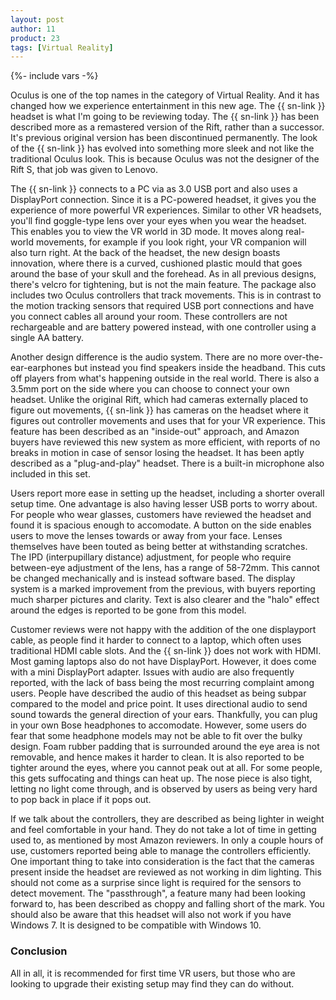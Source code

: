 ```yaml
---
layout: post
author: 11
product: 23
tags: [Virtual Reality]
---
```


{%- include vars -%}

Oculus is one of the top names in the category of  Virtual Reality. And it has changed how we experience entertainment in this new age. The {{ sn-link }} headset is what I'm going to be reviewing today. The {{ sn-link }} has been described more as a remastered version of the Rift, rather than a successor. It's previous original version has been discontinued permanently.  The look of the {{ sn-link }} has evolved into something more sleek and not like the traditional Oculus look. This is because Oculus was not the designer of the Rift S, that job was given to Lenovo.

The {{ sn-link }} connects to a PC via as 3.0 USB port and also uses a DisplayPort connection. Since it is a PC-powered headset, it gives you the experience of more powerful VR experiences. Similar to other VR headsets, you'll find goggle-type lens over your eyes when you wear the headset. This enables you to view the VR world in 3D mode. It moves along real-world movements, for example if you look right, your VR companion will also turn right. At the back of the headset, the new design boasts innovation, where there is a curved, cushioned plastic mould that goes around the base of your skull and the forehead. As in all previous designs, there's velcro for tightening, but is not the main feature. The package also includes two Oculus controllers that track movements. This is in contrast to the motion tracking sensors that required USB port connections and have you connect cables all around your room. These controllers are not rechargeable and are battery powered instead, with one controller using a single AA battery.

Another design difference is the audio system. There are no more over-the-ear-earphones but instead you find speakers inside the headband. This cuts off players from what's happening outside in the real world. There is also a 3.5mm port on the side where you can choose to connect your own headset. Unlike the original Rift, which had cameras externally placed to figure out movements, {{ sn-link }} has cameras on the headset where it figures out controller movements and uses that for your VR experience. This feature has been described as an "inside-out" approach, and Amazon buyers have reviewed this new system as more efficient, with reports of no breaks in motion in case of sensor losing the headset. It has been aptly described as a "plug-and-play" headset. There is a built-in microphone also included in this set.

Users report more ease in setting up the headset, including a shorter overall setup time. One advantage is also having lesser USB ports to worry about. For people who wear glasses, customers have reviewed the headset and found it is spacious enough to accomodate. A button on the side enables users to move the lenses towards or away from your face. Lenses themselves have been touted as being better at withstanding scratches. The IPD (interpupillary distance) adjustment, for people who require between-eye adjustment of the lens, has a range of 58-72mm. This cannot be changed mechanically and is instead software based. The display system is a marked improvement from the previous, with buyers reporting much sharper pictures and clarity. Text is also clearer and the "halo" effect around the edges is reported to be gone from this model.

Customer reviews were not happy with the addition of the one displayport cable, as people find it harder to connect to a laptop, which often uses traditional HDMI cable slots. And the {{ sn-link }} does not work with HDMI. Most gaming laptops also do not have DisplayPort. However, it does come with a mini DisplayPort adapter. Issues with audio are also frequently reported, with the lack of bass being the most recurring complaint among users. People have described the audio of this headset as being subpar compared to the model and price point. It uses directional audio to send sound towards the general direction of your ears. Thankfully, you can plug in your own Bose headphones to accomodate. However, some users do fear that some headphone models may not be able to fit over the bulky design. Foam rubber padding that is surrounded around the eye area is not removable, and hence makes it harder to clean. It is also reported to be tighter around the eyes, where you cannot peak out at all. For some people, this gets suffocating and things can heat up. The nose piece is also tight, letting no light come through, and is observed by users as being very hard to pop back in place if it pops out.

If we talk about the controllers, they are described as being lighter in weight and feel comfortable in your hand. They do not take a lot of time in getting used to, as mentioned by most Amazon reviewers. In only a couple hours of use, customers reported being able to manage the controllers efficiently. One important thing to take into consideration is the fact that the cameras present inside the headset are reviewed as not working in dim lighting. This should not come as a surprise since light is required for the sensors to detect movement. The "passthrough", a feature many had been looking forward to, has been described as choppy and falling short of the mark. You should also be aware that this headset will also not work if you have Windows 7. It is designed to be compatible with Windows 10.

### Conclusion

All in all, it is recommended for first time VR users, but those who are looking to upgrade their existing setup may find they can do without.
